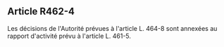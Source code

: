 Article R462-4
----
Les décisions de l'Autorité prévues à l'article L. 464-8 sont annexées au
rapport d'activité prévu à l'article L. 461-5.
